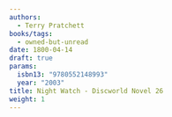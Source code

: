 ```yaml
---
authors:
  - Terry Pratchett
books/tags:
  - owned-but-unread
date: 1800-04-14
draft: true
params:
  isbn13: "9780552148993"
  year: "2003"
title: Night Watch - Discworld Novel 26
weight: 1
---
```


<!--more-->
